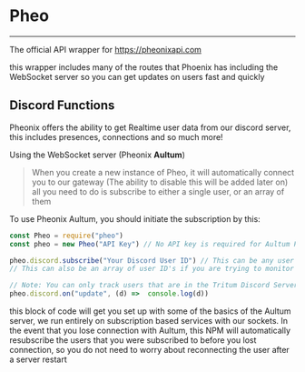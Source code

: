 
# Pheo

---

The official API wrapper for https://pheonixapi.com

  

this wrapper includes many of the routes that Phoenix has including the WebSocket server so you can get updates on users fast and quickly

 
## Discord Functions
Pheonix offers the ability to get Realtime user data from our discord server, this includes presences, connections and so much more!

Using the WebSocket server (Pheonix **Aultum**)
> When you create a new instance of Pheo, it will automatically connect you to our gateway (The ability to disable this will be added later on) all you need to do is subscribe to either a single user, or an array of them

To use Pheonix Aultum, you should initiate the subscription by this:
```js
const Pheo = require("pheo")
const pheo = new Pheo("API Key") // No API key is required for Aultum Presence to work, its just run&go

pheo.discord.subscribe("Your Discord User ID") // This can be any user that is in the Tritum Server
// This can also be an array of user ID's if you are trying to monitor multiple users at once

// Note: You can only track users that are in the Tritum Discord Server
pheo.discord.on("update", (d) =>  console.log(d))
```
this block of code will get you set up with some of the basics of the Aultum server, we run entirely on subscription based services with our sockets. In the event that you lose connection with Aultum, this NPM will automatically resubscribe the users that you were subscribed to before you lost connection, so you do not need to worry about reconnecting the user after a server restart